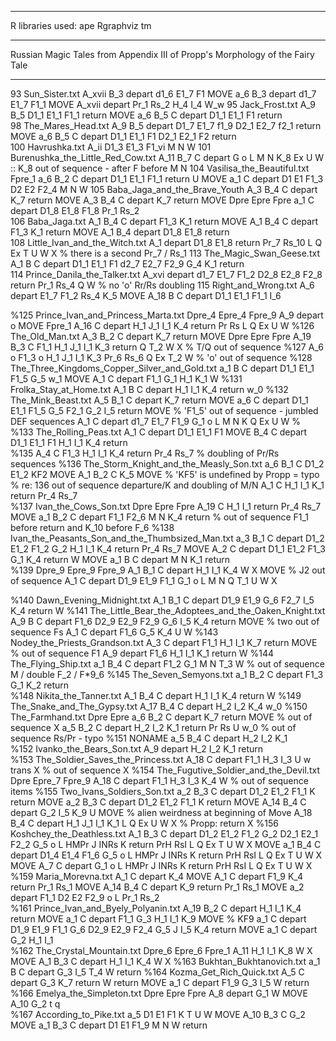 ___________________________________________________________________________________
R libraries used: 
ape
Rgraphviz
tm
___________________________________________________________________________________

Russian Magic Tales from Appendix III of Propp's Morphology of the Fairy Tale
___________________________________________________________________________________
93 Sun_Sister.txt
   A_xvii B_3  depart d1_6 E1_7 F1                       MOVE
   a_6 B_3  depart d1_7 E1_7 F1_1                       MOVE
   A_xvii   depart           Pr_1  Rs_2   H_4 I_4      W_w 
95 Jack_Frost.txt
   A_9 B_5   D1_1 E1_1 F1_1            return          MOVE
   a_6 B_5 C depart D1_1 E1_1 F1            return         
98 The_Mares_Head.txt
   A_9 B_5  depart D1_7 E1_7 f1_9  D2_1 E2_7 f2_1        return          MOVE
   a_6 B_5 C depart D1_1 E1_1 F1  D2_1 E2_1 F2        return         
100 Havrushka.txt
   A_ii    D1_3 E1_3 F1_vi        M  N          W 
101 Burenushka_the_Little_Red_Cow.txt
   A_11 B_7 C depart        G o L M  N K_8      Ex  U W   :: K_8 out of sequence - after F  before M  N
104 Vasilisa_the_Beautiful.txt
  Fpre_1 a_6 B_2 C depart D1_1 E1_1 F1_1            return       U   MOVE
   a_1  C depart D1 E1 F1_3  D2 E2 F2_4    M  N          W 
105 Baba_Jaga_and_the_Brave_Youth
   A_3 B_4 C depart              K_7 return          MOVE
   A_3 B_4 C depart              K_7 return          MOVE
Dpre Epre Fpre a_1  C depart D1_8 E1_8 F1_8             Pr_1 Rs_2       
106 Baba_Jaga.txt
   A_1 B_4 C depart   F1_3           K_1 return          MOVE
   A_1 B_4 C depart   F1_3           K_1 return          MOVE
   A_1 B_4  depart D1_8 E1_8             return         
108 Little_Ivan_and_the_Witch.txt
   A_1   depart D1_8 E1_8             return Pr_7 Rs_10 L Q Ex T U W X  % there is a second Pr_7 / Rs_1
113 The_Magic_Swan_Geese.txt
   A_1 B C depart D1_1 E1_1 F1  d2_7 E2_7 F2_9 G_4      K_1 return         
114 Prince_Danila_the_Talker.txt
   A_xvi   depart d1_7 E1_7 F1_2  D2_8 E2_8 F2_8        return Pr_1 Rs_4  Q    W   % no 'o'  Rr/Rs doubling
115 Right_and_Wrong.txt
   A_6   depart  E1_7 F1_2          Rs_4 K_5           MOVE
   A_18 B C depart D1_1 E1_1 F1_1          I_6           




%125 Prince_Ivan_and_Princess_Marta.txt
Dpre_4 Epre_4 Fpre_9 A_9   depart          o                MOVE
  Fpre_1 A_16  C depart           H_1 J_1 I_1 K_4 return Pr Rs L Q Ex  U W 
%126 The_Old_Man.txt
   A_3 B_2 C depart              K_7 return          MOVE
Dpre Epre Fpre A_19 B_3 C    F1_1        H_1 J_1 I_1 K_3 return    Q  T_2  W X  % T/Q out of sequence
%127
   A_6  o    F1_3      o  H_1 J_1 I_1 K_3  Pr_6 Rs_6  Q Ex T_2  W   % 'o' out of sequence
%128 The_Three_Kingdoms_Copper_Silver_and_Gold.txt
   a_1 B C depart D1_1 E1_1 F1_5 G_5                   w_1  MOVE
   A_1  C depart   F1_1 G_1       H_1   K_1         W 
%131 Frolka_Stay_at_Home.txt
   A_1 B C depart           H_1  I_1 K_4 return        w_0 
%132 The_Mink_Beast.txt
   A_5 B_1 C depart              K_7 return          MOVE
   a_6  C depart D1_1 E1_1 F1_5 G_5   F2_1 G_2     I_5  return          MOVE % 'F1_5' out of sequence - jumbled DEF sequences
   A_1  C depart d1_7 E1_7 F1_9 G_1     o L M  N K     Q Ex  U W   %
%133 The_Rolling_Peas.txt
   A_1  C depart D1_1 E1_1 F1                      MOVE
    B_4 C depart D1_1 E1_1 F1        H_1  I_1 K_4 return         
%135
   A_4  C    F1_3        H_1  I_1 K_4 return Pr_4 Rs_7         % doubling of Pr/Rs sequences
%136 The_Storm_Knight_and_the_Measly_Son.txt
   a_6 B_1 C  D1_2 E1_2            KF2           MOVE
   A_1 B_2 C               K_5           MOVE % 'KF5' is undefined by Propp = typo
 % re: 136 out of sequence departure/K and doubling of M/N
   A_1  C            H_1  I_1 K_1 return Pr_4 Rs_7       
%137 Ivan_the_Cows_Son.txt
Dpre Epre Fpre A_19  C            H_1  I_1  return Pr_4 Rs_7        MOVE
   a_1 B_2 C depart   F1_1    F2_6    M  N K_4 return           % out of sequence F1_1 before return and K_10 before F_6
%138 Ivan_the_Peasants_Son_and_the_Thumbsized_Man.txt
   a_3 B_1 C depart D1_2 E1_2 F1_2 G_2       H_1  I_1 K_4 return Pr_4 Rs_7        MOVE
   A_2  C depart D1_1 E1_2 F1_3 G_1          K_4 return        W  MOVE
   a_1 B C depart            M  N K_1 return         
%139
Dpre_9 Epre_9 Fpre_9 A_1 B_1 C depart           H_1  I_1 K_4         W X MOVE % J2 out of sequence
   A_1  C depart D1_9 E1_9 F1_1     G_1 o L M  N      Q  T_1 U W X








%140 Dawn_Evening_Midnight.txt
   A_1 B_1 C depart D1_9 E1_9  G_6   F2_7      I_5 K_4 return        W 
%141 The_Little_Bear_the_Adoptees_and_the_Oaken_Knight.txt
   A_9 B C depart   F1_6  D2_9 E2_9 F2_9 G_6     I_5 K_4 return          MOVE % two out of sequence Fs
   A_1  C depart   F1_6 G_5          K_4        U W 
%143 Nodey_the_Priests_Grandson.txt
   A_3  C depart   F1_1        H_1  I_1 K_7 return          MOVE % out of sequence F1
   A_9   depart   F1_6        H_1  I_1 K_1 return        W 
%144 The_Flying_Ship.txt
   a_1 B_4 C depart   F1_2 G_1       M  N        T_3  W   % out of sequence M / double F_2 / F*9_6
%145 The_Seven_Semyons.txt
   a_1 B_2 C depart   F1_3 G_1          K_2 return         
%148 Nikita_the_Tanner.txt
   A_1 B_4 C depart           H_1  I_1 K_4 return        W 
%149 The_Snake_and_The_Gypsy.txt
   A_17 B_4 C depart           H_2  I_2 K_4         w_0 
%150 The_Farmhand.txt
Dpre Epre  a_6 B_2 C depart              K_7 return          MOVE % out of sequence X
   a_5 B_2 C depart           H_2  I_2 K_1 return Pr Rs     U w_0   % out of sequence Rs/Pr - typo
%151 NONAME
   a_5 B_4 C depart           H_2  I_2 K_1          
%152 Ivanko_the_Bears_Son.txt
   A_9   depart           H_2  I_2 K_1 return         
%153 The_Soldier_Saves_the_Princess.txt
   A_18  C depart   F1_1        H_3  I_3           U w trans X  % out of sequence X
%154 The_Fugutive_Soldier_and_the_Devil.txt
Dpre Epre_7 Fpre_9 A_18  C depart   F1_1        H_3  I_3 K_4         W   % out of sequence items
%155 Two_Ivans_Soldiers_Son.txt
   a_2 B_3 C depart D1_2 E1_2 F1_1           K return          MOVE
   a_2 B_3 C depart D1_2 E1_2 F1_1           K return          MOVE
   A_14 B_4 C depart    G_2         I_5 K_9        U   MOVE % alien weirdness at beginning of Move
   A_18 B_4 C depart           H_1 J_1 I_1 K_1    L Q Ex  U W X  % Propp: return X
%156 Koshchey_the_Deathless.txt
   A_1 B_3 C depart D1_2 E1_2 F1_2 G_2 D2_1 E2_1 F2_2 G_5 o L HMPr J INRs K return PrH RsI L Q Ex T U W X MOVE
   a_1 B_4 C depart D1_4 E1_4 F1_6 G_5     o L HMPr J INRs K return PrH RsI L Q Ex T U W X MOVE
   A_7  C depart    G_1     o L HMPr J INRs K return PrH RsI L Q Ex T U W X
%159 Maria_Morevna.txt
   A_1  C depart              K_4            MOVE
   A_1  C depart   F1_9           K_4 return Pr_1 Rs_1         MOVE
   A_14 B_4 C depart              K_9 return Pr_1 Rs_1         MOVE
   a_2   depart   F1_1  D2 E2 F2_9  o L Pr_1  Rs_2           
%161 Prince_Ivan_and_Byely_Polyanin.txt
   A_19 B_2 C depart           H_1  I_1 K_4 return          MOVE
   a_1  C depart   F1_1 G_3       H_1  I_1 K_9           MOVE % KF9
   a_1  C depart D1_9 E1_9 F1_1 G_6 D2_9 E2_9 F2_4 G_5    J I_5 K_4 return          MOVE
   a_1  C depart        G_2   H_1  I_1           
%162 The_Crystal_Mountain.txt
Dpre_6 Epre_6 Fpre_1 A_11              H_1  I_1 K_8         W X MOVE
   A_1 B_3 C depart           H_1  I_1 K_4         W X
%163 Bukhtan_Bukhtanovich.txt
   a_1 B C depart        G_3     I_5        T_4  W return
%164 Kozma_Get_Rich_Quick.txt
   A_5  C depart        G_3      K_7 return        W return MOVE
   a_1  C depart   F1_9 G_3         I_5          W return
%166 Emelya_the_Simpleton.txt
Dpre Epre Fpre A_8   depart        G_1               W  MOVE
   A_10           G_2           t  q   
%167 According_to_Pike.txt
   a_5    D1 E1 F1           K       T U W  MOVE
   A_10 B_3 C         G_2                  MOVE
   a_1 B_3 C depart D1 E1 F1_9        M  N          W return  

